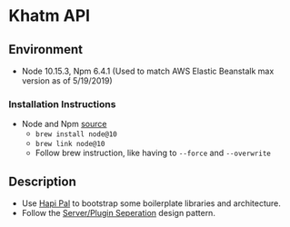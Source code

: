 # Khatm API

## Environment
- Node 10.15.3, Npm 6.4.1 (Used to match AWS Elastic Beanstalk max version as of 5/19/2019)

### Installation Instructions
- Node and Npm [source](https://medium.com/@katopz/how-to-install-specific-nodejs-version-c6e1cec8aa11)
  - `brew install node@10`
  - `brew link node@10`
  - Follow brew instruction, like having to `--force` and `--overwrite`

## Description

- Use [Hapi Pal](https://hapipal.com/) to bootstrap some boilerplate libraries and architecture.
- Follow the [Server/Plugin Seperation](https://hapipal.com/best-practices/server-plugin-separation) design pattern.